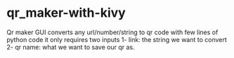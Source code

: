 # qr_maker-with-kivy
Qr maker GUI converts any url/number/string to qr code with few lines of python code
it only requires two inputs
1- link: the string we want to convert
2- qr name: what we want to save our qr as.
